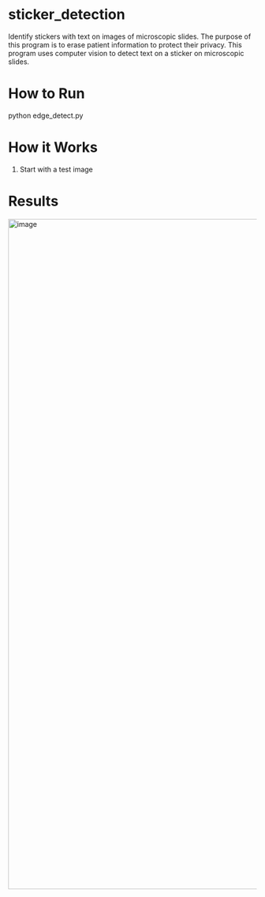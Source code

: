 # sticker_detection
Identify stickers with text on images of microscopic slides. 
The purpose of this program is to erase patient information to protect their privacy. This program uses computer vision to detect text on a sticker on microscopic slides.

# How to Run
python edge_detect.py

# How it Works
1) Start with a test image

# Results
<img width="1357" alt="image" src="https://user-images.githubusercontent.com/30853467/214158965-025f8a1d-6d8f-450b-8c41-5e54ff3bbdcd.png">

